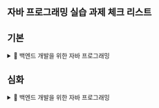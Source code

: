 ## 자바 프로그래밍 실습 과제 체크 리스트


## 기본

<details>
<summary>📂 백엔드 개발을 위한 자바 프로그래밍</summary>
  
- [x] 01 개발환경 구축, 변수, 타입, 연산자
- [x] 02 조건문과 반복문, 참조타입
- [x] 03 클래스
- [x] 04 상속
- [x] 05 인터페이스
- [ ] 06 중첩 객체
- [x] 07 예외처리, 라이브러리
- [x] 08 멀티스레드
- [x] 09 제너릭
- [x] 10 컬렉션
- [x] 11 람다식
- [x] 12 스트림 요소 처리
</details>


## 심화

<details>
<summary>📂 백엔드 개발을 위한 자바 프로그래밍</summary>

- [x] 01 개발환경 구축, 변수, 타입, 연산자
- [x] 02 조건문과 반복문, 참조타입
- [x] 03 클래스
- [x] 04 상속
- [x] 05 인터페이스
- [ ] 06 중첩 객체
- [x] 07 예외처리, 라이브러리
- [x] 08 멀티스레드
- [x] 09 제너릭
- [x] 10 컬렉션
- [x] 11 람다식
- [ ] 12 스트림 요소 처리
</details>

